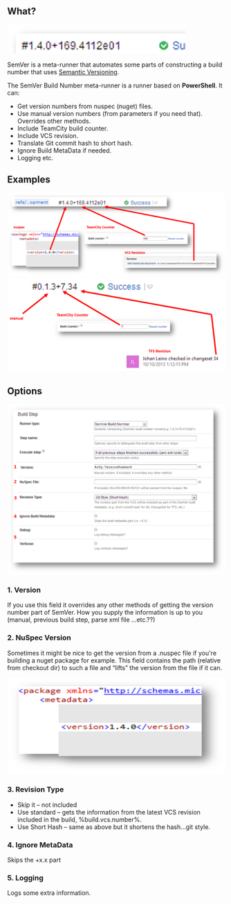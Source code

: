 ## What?
![](images/semver.png)

SemVer is a meta-runner that automates some parts of constructing a build number that uses [Semantic Versioning](http://semver.org/). 

The SemVer Build Number meta-runner is a runner based on **PowerShell**. It can:

* Get version numbers from nuspec (nuget) files.
* Use manual version numbers (from parameters if you need that). Overrides other methods.
* Include TeamCity build counter.
* Include VCS revision.
* Translate Git commit hash to short hash.
* Ignore Build MetaData if needed.
* Logging etc.

## Examples

![](images/git-example.png)
![](images/tfs-example.png)

## Options
![](images/options.png)

### 1. Version
If you use this field it overrides any other methods of getting the version number part of SemVer.
How you supply the information is up to you (manual, previous build step, parse xml file …etc.??)

### 2. NuSpec Version
Sometimes it might be nice to get the version from a .nuspec file if you're building a nuget package for example.
This field contains the path (relative from checkout dir) to such a file and “lifts” the version from the file if it can.

![](images/nuspec.png)

### 3. Revision Type
* Skip it – not included
* Use standard – gets the information from the latest VCS revision included in the build, %build.vcs.number%.
* Use Short Hash – same as above but it shortens the hash…git style.

### 4. Ignore MetaData
Skips the +x.x part

### 5. Logging
Logs some extra information.
